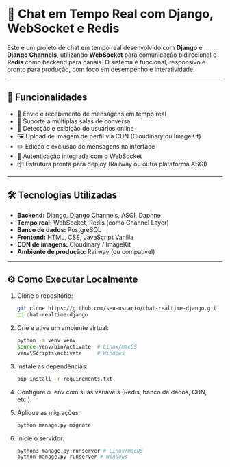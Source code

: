 # 💬 Chat em Tempo Real com Django, WebSocket e Redis

Este é um projeto de chat em tempo real desenvolvido com **Django** e **Django Channels**, utilizando **WebSocket** para comunicação bidirecional e **Redis** como backend para canais. O sistema é funcional, responsivo e pronto para produção, com foco em desempenho e interatividade.

---

## 🚀 Funcionalidades

- 🔄 Envio e recebimento de mensagens em tempo real
- 💬 Suporte a múltiplas salas de conversa
- 👥 Detecção e exibição de usuários online
- 🖼️ Upload de imagem de perfil via CDN (Cloudinary ou ImageKit)
- ✏️ Edição e exclusão de mensagens na interface
- 🔐 Autenticação integrada com o WebSocket
- 📦 Estrutura pronta para deploy (Railway ou outra plataforma ASGI)

---

## 🛠️ Tecnologias Utilizadas

- **Backend:** Django, Django Channels, ASGI, Daphne
- **Tempo real:** WebSocket, Redis (como Channel Layer)
- **Banco de dados:** PostgreSQL
- **Frontend:** HTML, CSS, JavaScript Vanilla
- **CDN de imagens:** Cloudinary / ImageKit
- **Ambiente de produção:** Railway (ou compatível)

---

## ⚙️ Como Executar Localmente

1. Clone o repositório:
   ```bash
   git clone https://github.com/seu-usuario/chat-realtime-django.git
   cd chat-realtime-django

2. Crie e ative um ambiente virtual:
    ```bash
    python -m venv venv
    source venv/bin/activate  # Linux/macOS
    venv\Scripts\activate     # Windows

3. Instale as dependências:
    ```bash
    pip install -r requirements.txt

4. Configure o .env com suas variáveis (Redis, banco de dados, CDN, etc.).

5. Aplique as migrações:
    ```bash
    python manage.py migrate

6. Inicie o servidor:
    ```bash
    python3 manage.py runserver # Linux/macOS
    python manage.py runserver # Windows